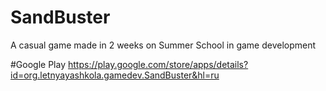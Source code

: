 # SandBuster
A casual game made in 2 weeks on Summer School in game development

#Google Play
https://play.google.com/store/apps/details?id=org.letnyayashkola.gamedev.SandBuster&hl=ru
